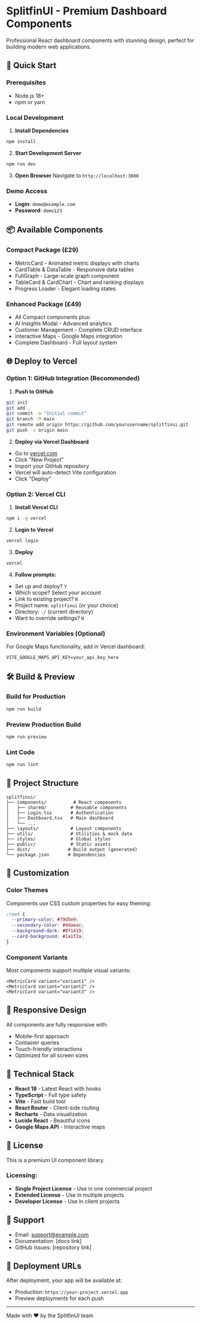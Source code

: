 # SplitfinUI - Premium Dashboard Components

Professional React dashboard components with stunning design, perfect for building modern web applications.

## 🚀 Quick Start

### Prerequisites
- Node.js 18+ 
- npm or yarn

### Local Development

1. **Install Dependencies**
```bash
npm install
```

2. **Start Development Server**
```bash
npm run dev
```

3. **Open Browser**
Navigate to `http://localhost:3000`

### Demo Access
- **Login**: `demo@example.com`
- **Password**: `demo123`

## 📦 Available Components

### Compact Package (£29)
- MetricCard - Animated metric displays with charts
- CardTable & DataTable - Responsive data tables
- FullGraph - Large-scale graph component
- TableCard & CardChart - Chart and ranking displays
- Progress Loader - Elegant loading states

### Enhanced Package (£49)
- All Compact components plus:
- AI Insights Modal - Advanced analytics
- Customer Management - Complete CRUD interface
- Interactive Maps - Google Maps integration
- Complete Dashboard - Full layout system

## 🌐 Deploy to Vercel

### Option 1: GitHub Integration (Recommended)

1. **Push to GitHub**
```bash
git init
git add .
git commit -m "Initial commit"
git branch -M main
git remote add origin https://github.com/yourusername/splitfinui.git
git push -u origin main
```

2. **Deploy via Vercel Dashboard**
- Go to [vercel.com](https://vercel.com)
- Click "New Project"
- Import your GitHub repository
- Vercel will auto-detect Vite configuration
- Click "Deploy"

### Option 2: Vercel CLI

1. **Install Vercel CLI**
```bash
npm i -g vercel
```

2. **Login to Vercel**
```bash
vercel login
```

3. **Deploy**
```bash
vercel
```

4. **Follow prompts:**
- Set up and deploy? `Y`
- Which scope? Select your account
- Link to existing project? `N`
- Project name: `splitfinui` (or your choice)
- Directory: `./` (current directory)
- Want to override settings? `N`

### Environment Variables (Optional)

For Google Maps functionality, add in Vercel dashboard:
```
VITE_GOOGLE_MAPS_API_KEY=your_api_key_here
```

## 🛠 Build & Preview

### Build for Production
```bash
npm run build
```

### Preview Production Build
```bash
npm run preview
```

### Lint Code
```bash
npm run lint
```

## 📁 Project Structure

```
splitfinui/
├── components/          # React components
│   ├── shared/         # Reusable components
│   ├── Login.tsx       # Authentication
│   ├── Dashboard.tsx   # Main dashboard
│   └── ...
├── layouts/            # Layout components
├── utils/              # Utilities & mock data
├── styles/             # Global styles
├── public/             # Static assets
├── dist/              # Build output (generated)
└── package.json       # Dependencies
```

## 🎨 Customization

### Color Themes
Components use CSS custom properties for easy theming:
```css
:root {
  --primary-color: #79d5e9;
  --secondary-color: #4daeac;
  --background-dark: #0f1419;
  --card-background: #1a1f2a;
}
```

### Component Variants
Most components support multiple visual variants:
```tsx
<MetricCard variant="variant1" />
<MetricCard variant="variant2" />
<MetricCard variant="variant3" />
```

## 📱 Responsive Design

All components are fully responsive with:
- Mobile-first approach
- Container queries
- Touch-friendly interactions
- Optimized for all screen sizes

## 🔧 Technical Stack

- **React 18** - Latest React with hooks
- **TypeScript** - Full type safety
- **Vite** - Fast build tool
- **React Router** - Client-side routing
- **Recharts** - Data visualization
- **Lucide React** - Beautiful icons
- **Google Maps API** - Interactive maps

## 📄 License

This is a premium UI component library. 

### Licensing:
- **Single Project License** - Use in one commercial project
- **Extended License** - Use in multiple projects
- **Developer License** - Use in client projects

## 🤝 Support

- Email: support@example.com
- Documentation: [docs link]
- GitHub Issues: [repository link]

## 🚀 Deployment URLs

After deployment, your app will be available at:
- Production: `https://your-project.vercel.app`
- Preview deployments for each push

---

Made with ❤️ by the SplitfinUI team